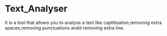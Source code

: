 # Text_Analyser
It is a tool that allows you to analyse a text like captilisation,removing extra spaces,removing punctuations andd removing extra line.

